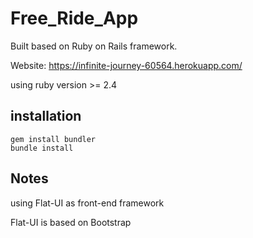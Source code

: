 # Free_Ride_App
Built based on Ruby on Rails framework. 

Website: https://infinite-journey-60564.herokuapp.com/

using ruby version >= 2.4

## installation

```
gem install bundler
bundle install
```

## Notes
using Flat-UI as front-end framework

Flat-UI is based on Bootstrap
